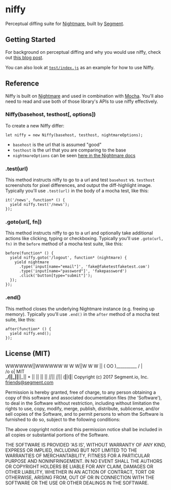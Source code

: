 # niffy
Perceptual diffing suite for [Nightmare](github.com/segmentio/nightmare), built by [Segment](https://segment.com).

## Getting Started
For background on perceptual diffing and why you would use niffy, check out [this blog post](https://segment.com/blog/perceptual-diffing-with-niffy).

You can also look at [`test/index.js`](https://github.com/segmentio/niffy/blob/master/test/index.js) as an example for how to use Niffy.

## Reference
Niffy is built on [Nightmare](github.com/segmentio/nightmare) and used in combination with [Mocha](https://mochajs.org/). You'll also need to read and use both of those library's APIs to use niffy effectively.

### Niffy(basehost, testhost[, options])
To create a new Niffy differ:

```
let niffy = new Niffy(basehost, testhost, nightmareOptions);
```

* `basehost` is the url that is assumed "good"
* `testhost` is the url that you are comparing to the base
* `nightmareOptions` can be seen [here in the Nightmare docs](https://github.com/segmentio/nightmare#nightmareoptions)

### .test(url)
This method instructs niffy to go to a url and test `basehost` vs. `testhost` screenshots for pixel differences, and output the diff-highlight image. Typically you'll use `.test(url)` in the body of a mocha test, like this:

```
it('/news', function* () {
  yield niffy.test('/news');
});
```

### .goto(url[, fn])
This method instructs niffy to go to a url and optionally take additional actions like clicking, typing or checkboxing. Typically you'll use `.goto(url, fn)` in the `before` method of a mocha test suite, like this:

```
before(function* () {
  yield niffy.goto('/logout', function* (nightmare) {
    yield nightmare
      .type('input[name="email"]', 'fake@faketestfaketest.com')
      .type('input[name="password"]', 'fakepassword')
      .click('button[type="submit"]');
  });
});
```

### .end()
This method closes the underlying Nightmare instance (e.g. freeing up memory). Typically you'll use `.end()` in the `after` method of a mocha test suite, like this:

```
after(function* () {
  yield niffy.end();
});
```


## License (MIT)

WWWWWW||WWWWWW
 W W W||W W W
      ||
    ( OO )__________
     /  |           \
    /o o|    MIT     \
    \___/||_||__||_|| *
         || ||  || ||
        _||_|| _||_||
       (__|__|(__|__|
Copyright (c) 2017 Segment.io, Inc. friends@segment.com

Permission is hereby granted, free of charge, to any person obtaining a copy of this software and associated documentation files (the 'Software'), to deal in the Software without restriction, including without limitation the rights to use, copy, modify, merge, publish, distribute, sublicense, and/or sell copies of the Software, and to permit persons to whom the Software is furnished to do so, subject to the following conditions:

The above copyright notice and this permission notice shall be included in all copies or substantial portions of the Software.

THE SOFTWARE IS PROVIDED 'AS IS', WITHOUT WARRANTY OF ANY KIND, EXPRESS OR IMPLIED, INCLUDING BUT NOT LIMITED TO THE WARRANTIES OF MERCHANTABILITY, FITNESS FOR A PARTICULAR PURPOSE AND NONINFRINGEMENT. IN NO EVENT SHALL THE AUTHORS OR COPYRIGHT HOLDERS BE LIABLE FOR ANY CLAIM, DAMAGES OR OTHER LIABILITY, WHETHER IN AN ACTION OF CONTRACT, TORT OR OTHERWISE, ARISING FROM, OUT OF OR IN CONNECTION WITH THE SOFTWARE OR THE USE OR OTHER DEALINGS IN THE SOFTWARE.

